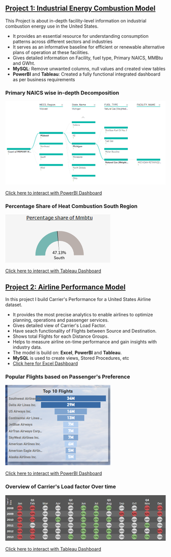 ## [Project 1: Industrial Energy Combustion Model](https://github.com/ermakash/Akash-s_Analytics_Portfolio)

This Project is about in-depth facility-level information on industrial combustion energy use in the United States. 

* It provides an essential resource for understanding consumption patterns across different sectors and industries 
* It serves as an informative baseline for efficient or renewable alternative plans of operation at these facilities. 
* Gives detailed information on Facility, fuel type, Primary NAICS, MMBtu and GWht.
* **MySQL**: Remove unwanted columns, null values and created view tables
* **PowerBI** and **Tableau**: Created a fully functional integrated dashboard as per business requirements
  

### Primary NAICS wise in-depth Decomposition  
![](Images/image3.PNG)

[Click here to interact with PowerBI Dashboard](https://app.powerbi.com/view?r=eyJrIjoiZDI0OTIzNTktN2EyOS00NzM2LWE3MmItNzY5NmIwZjVkOGQ1IiwidCI6IjY4ZTczYTFhLWJjNDQtNDJhNS04OTE5LTdlOWFlZTE3ZWUzNiJ9)

### Percentage Share of Heat Combustion South Region  
![](Images/image4.PNG)

[Click here to interact with Tableau Dashboard](https://public.tableau.com/app/profile/akashsverma/viz/energy_16804583678300/OverView)

## [Project 2: Airline Performance Model](https://github.com/ermakash/Akash-s_Analytics_Portfolio)

In this project I build Carrier's Performance for a United States Airline dataset.

* It provides the most precise analytics to enable airlines to optimize planning, operations and passenger services.
* Gives detailed view of Carrier's Load Factor.
* Have seach functionality of Flights between Source and Destination.
* Shows total Flights for each Distance Groups.
* Helps to measure airline on-time performance and gain insights with industry data.
* The model is build on: **Excel**, **PowerBI** and **Tableau**.
* **MySQL** is used to create views, Stored Procedures, etc 
* [Click here for Excel Dashboard](https://docs.google.com/spreadsheets/d/1net3VjV-bKPFrTyuu_3VbbXSCDGF6rV3/edit?usp=share_link&ouid=111778193148451519897&rtpof=true&sd=true)

### Popular Flights based on Passenger's Preference  
![](Images/image1.PNG)

[Click here to interact with PowerBI Dashboard](https://app.powerbi.com/view?r=eyJrIjoiOGY3NWIzMjktMThkMi00NTQzLTljZjEtYTI3ZmJlYmQ4YTExIiwidCI6IjY4ZTczYTFhLWJjNDQtNDJhNS04OTE5LTdlOWFlZTE3ZWUzNiJ9)

### Overview of Carrier's Load factor Over time  
![](Images/image2.PNG)

[Click here to interact with Tableau Dashboard](https://public.tableau.com/app/profile/akashsverma/viz/final2_16772454201710/LoadFactor)


